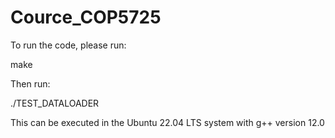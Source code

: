 # Cource_COP5725

To run the code, please run:

make

Then run:

./TEST_DATALOADER

This can be executed in the Ubuntu 22.04 LTS system with g++ version 12.0
